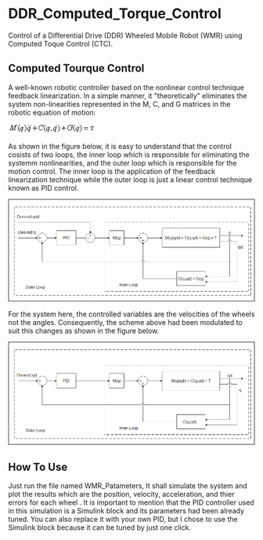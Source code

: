 # DDR_Computed_Torque_Control
Control of a Differential Drive (DDR) Wheeled Mobile Robot (WMR) using Computed Toque Control (CTC).
## Computed Tourque Control 
A well-known robotic controller based on the nonlinear control technique feedback linearization. In a simple manner, it "theoretically" eliminates the system non-linearities represented in the M, C, and G matrices in the robotic equation of motion:

![robotic eqn. of motion](https://github.com/engmohamed374/RRR_Computed_Torque_Control-CTC-/blob/main/eqn.gif "robotic eqn. of motion")

As shown in the figure below, it is easy to understand that the control cosists of two loops, the inner loop which is responsible for eliminating the systemm nonlinearities, and the outer loop which is responsible for the motion control. The inner loop is the application of the feedback linearization technique while the outer loop is just a linear control technique known as PID control.

![CTC](https://github.com/engmohamed374/RRR_Computed_Torque_Control-CTC-/blob/main/CTC.png "CTC")

For the system here, the controlled variables are the velocities of the wheels not the angles. Consequently, the scheme above had been modulated to suit this changes as shown in the figure below.

![CTC_WMR](https://github.com/engmohamed374/DDR_Computed_Torque_Control/blob/main/CTC_WMR.png "CTC_WMR")

## How To Use
Just run the file named WMR_Patameters, It shall simulate the system and plot the results which are the position, velocity, acceleration, and thier errors for each wheel . It is important to mention that the PID controller used in this simulation is a Simulink block and its parameters had been already tuned. You can also replace it with your own PID, but I chose to use the Simulink block because it can be tuned by just one click.